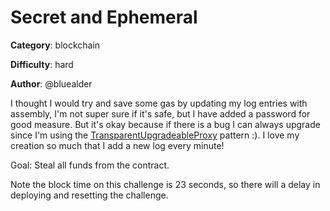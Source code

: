 Secret and Ephemeral
============

**Category**: blockchain

**Difficulty**: hard

**Author**: @bluealder

I thought I would try and save some gas by updating my log entries with assembly, I'm not super sure if it's safe, but I have added a password for good measure. But it's okay because if there is a bug I can always upgrade since I'm using the [TransparentUpgradeableProxy](https://github.com/OpenZeppelin/openzeppelin-contracts/blob/master/contracts/proxy/transparent/TransparentUpgradeableProxy.sol) pattern :). I love my creation so much that I add a new log every minute!

Goal: Steal all funds from the contract.

Note the block time on this challenge is 23 seconds, so there will a delay in deploying and resetting the challenge.

